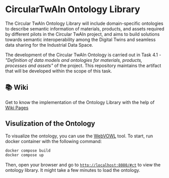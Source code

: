 # CircularTwAIn Ontology Library

The Circular TwAIn Ontology Library will include domain-specific ontologies to describe semantic information of materials, products, and assets required by different pilots in the Circular TwAIn project, and aims to build solutions towards semantic interoperability among the Digital Twins and seamless data sharing for the Industrial Data Space. 

The development of the Circular TwAIn Ontology is carried out in Task 4.1 - *"Definition of data models and ontologies for materials, products, processes and assets"* of the project. This repository maintains the artifact that will be developed within the scope of this task.

## :books: Wiki 
Get to know the implementation of the Ontology Library with the help of [Wiki Pages](https://github.com/Circular-TwAIn/CircularTwAIn-Ontology-Library/wiki)


## Visulization of the Ontology
To visualize the ontology, you can use the [WebVOWL](http://www.visualdataweb.de/webvowl/) tool. To start, run docker container with the following command:

```bash
docker compose build
docker compose up
```

Then, open your browser and go to [`http://localhost:8080/#ct`](http://localhost:8080/#ct) to view the ontology library. It might take a few minutes to load the ontology.